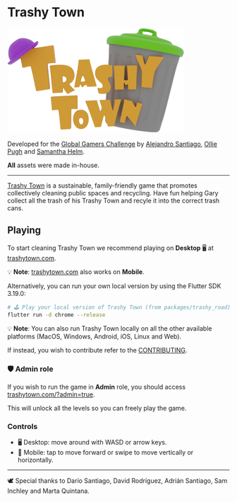 # Trashy Town

<img src="docs/assets/logo.png" width="400px" />

Developed for the [Global Gamers Challenge](https://globalgamers.devpost.com/) by [Alejandro Santiago](https://github.com/alestiago), [Ollie Pugh](https://github.com/OlliePugh) and [Samantha Helm](https://www.behance.net/samanthahelmdesign).

**All** assets were made in-house.

---

[Trashy Town](https://trashytown.com) is a sustainable, family-friendly game that promotes collectively cleaning public spaces and recycling. Have fun helping Gary collect all the trash of his Trashy Town and recyle it into the correct trash cans.

<!-- Thumbnail with a play icon on the middle that anchors to the video, goes here --->

## Playing

To start cleaning Trashy Town we recommend playing on **Desktop** 🖥 at [trashytown.com](https://trashytown.com).

💡 **Note**: [trashytown.com](https://trashytown.com) also works on **Mobile**.

Alternatively, you can run your own local version by using the Flutter SDK 3.19.0:

```sh
# 🕹️ Play your local version of Trashy Town (from packages/trashy_road):
flutter run -d chrome --release
```

💡 **Note**: You can also run Trashy Town locally on all the other available platforms (MacOS, Windows, Android, iOS, Linux and Web).

If instead, you wish to contribute refer to the [CONTRIBUTING](CONTRIBUTING.md).

### 🛡️ Admin role

If you wish to run the game in **Admin** role, you should access [trashytown.com/?admin=true](https://trashytown.com/?admin=true).

This will unlock all the levels so you can freely play the game.

### Controls

- 🖥 Desktop: move around with WASD or arrow keys.
- 📱 Mobile: tap to move forward or swipe to move vertically or horizontally.

---

🕊️ Special thanks to Darío Santiago, David Rodríguez, Adrián Santiago, Sam Inchley and Marta Quintana.
